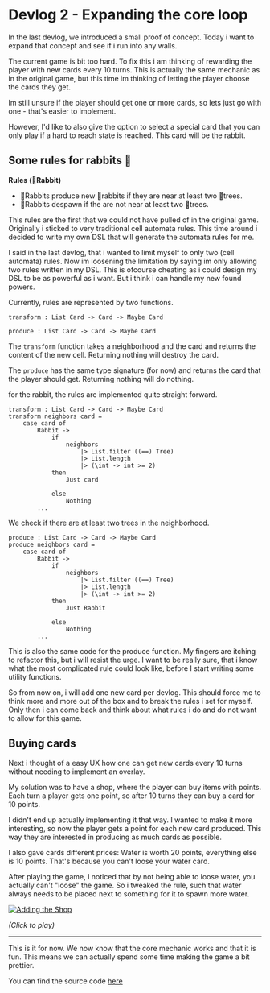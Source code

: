# Devlog 2 - Expanding the core loop

In the last devlog, we introduced a small proof of concept.
Today i want to expand that concept and see if i run into any walls.

The current game is bit too hard.
To fix this i am thinking of rewarding the player with new cards every 10 turns.
This is actually the same mechanic as in the original game, but this time im thinking of letting the player choose the cards they get.

Im still unsure if the player should get one or more cards, so lets just go with one -  that's easier to implement.

However, I'd like to also give the option to select a special card that you can only play if a hard to reach state is reached. This card will be the rabbit.

## Some rules for rabbits 🐇

**Rules (🐇Rabbit)**
* 🐇Rabbits produce new 🐇rabbits if they are near at least two 🌳trees.
* 🐇Rabbits despawn if the are not near at least two 🌳trees.

This rules are the first that we could not have pulled of in the original game. Originally i sticked to very traditional cell automata rules. This time around i decided to write my own DSL that will generate the automata rules for me.

I said in the last devlog, that i wanted to limit myself to only two (cell automata) rules. Now im loosening the limitation by saying im only allowing two rules written in my DSL. This is ofcourse cheating as i could design my DSL to be as powerful as i want. But i think i can handle my new found powers.

Currently, rules are represented by two functions.

```
transform : List Card -> Card -> Maybe Card

produce : List Card -> Card -> Maybe Card
```

The `transform` function takes a neighborhood and the card and returns the content of the new cell. Returning nothing will destroy the card.

The `produce` has the same type signature (for now) and returns the card that the player should get. Returning nothing will do nothing.

for the rabbit, the rules are implemented quite straight forward.

```
transform : List Card -> Card -> Maybe Card
transform neighbors card =
    case card of
        Rabbit ->
            if
                neighbors
                    |> List.filter ((==) Tree)
                    |> List.length
                    |> (\int -> int >= 2)
            then
                Just card

            else
                Nothing
        ...
```

We check if there are at least two trees in the neighborhood.

```
produce : List Card -> Card -> Maybe Card
produce neighbors card =
    case card of
        Rabbit ->
            if
                neighbors
                    |> List.filter ((==) Tree)
                    |> List.length
                    |> (\int -> int >= 2)
            then
                Just Rabbit

            else
                Nothing
        ...
```

This is also the same code for the produce function. My fingers are itching to refactor this, but i will resist the urge.
I want to be really sure, that i know what the most complicated rule could look like, before I start writing some utility functions.

So from now on, i will add one new card per devlog. This should force me to think more and more out of the box and to break the rules i set for myself.
Only then i can come back and think about what rules i do and do not want to allow for this game.


## Buying cards

Next i thought of a easy UX how one can get new cards every 10 turns without needing to implement an overlay.

My solution was to have a shop, where the player can buy items with points. Each turn a player gets one point, so after 10 turns they can buy a card for 10 points.

I didn't end up actually implementing it that way. I wanted to make it more interesting, so now the player gets a point for each new card produced. This way they are interested in producing as much cards as possible.

I also gave cards different prices: Water is worth 20 points, everything else is 10 points. That's because you can't loose your water card.

After playing the game, I noticed that by not being able to loose water, you actually can't "loose" the game. So i tweaked the rule, such that water always needs to be placed next to something for it to spawn more water.

[![Adding the Shop](https://orasund.github.io/littleWorldPuzzler/devlog/2/game.png)](https://orasund.github.io/littleWorldPuzzler/devlog/2/)

_(Click to play)_

---

This is it for now. We now know that the core mechanic works and that it is fun. This means we can actually spend some time making the game a bit prettier.

You can find the source code [here](https://github.com/Orasund/littleWorldPuzzler/tree/3b40756e4d8ed57f8e59c59c47d33903155efff4/V2)